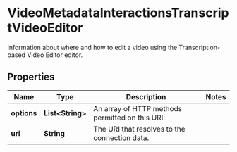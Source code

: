 

# VideoMetadataInteractionsTranscriptVideoEditor

Information about where and how to edit a video using the Transcription-based Video Editor editor.

## Properties

| Name | Type | Description | Notes |
|------------ | ------------- | ------------- | -------------|
|**options** | **List&lt;String&gt;** | An array of HTTP methods permitted on this URI. |  |
|**uri** | **String** | The URI that resolves to the connection data. |  |



